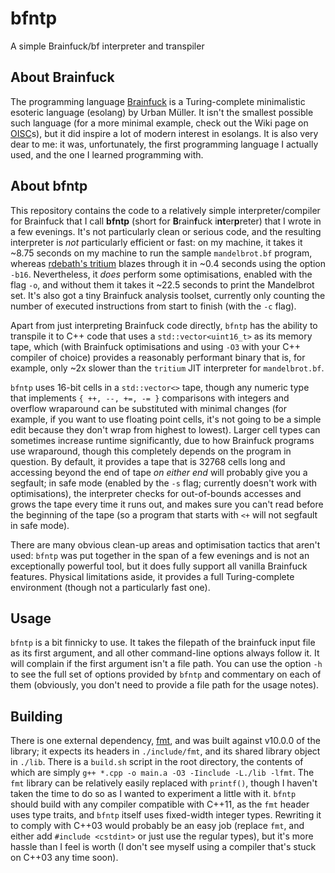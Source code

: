 # bfntp

A simple Brainfuck/bf interpreter and transpiler

## About Brainfuck

The programming language [Brainfuck](https://en.wikipedia.org/wiki/Brainfuck) is a Turing-complete minimalistic esoteric language (esolang) by Urban Müller. It isn't the smallest possible such language (for a more minimal example, check out the Wiki page on [OISC](https://en.wikipedia.org/wiki/One-instruction_set_computer)s), but it did inspire a lot of modern interest in esolangs. It is also very dear to me: it was, unfortunately, the first programming language I actually used, and the one I learned programming with.

## About bfntp

This repository contains the code to a relatively simple interpreter/compiler for Brainfuck that I call **bfntp** (short for **B**rain**f**uck i**nt**er**p**reter) that I wrote in a few evenings. It's not particularly clean or serious code, and the resulting interpreter is *not* particularly efficient or fast: on my machine, it takes it ~8.75 seconds on my machine to run the sample `mandelbrot.bf` program, whereas [rdebath's tritium](https://github.com/rdebath/Brainfuck/tree/master/tritium) blazes through it in ~0.4 seconds using the option `-b16`. Nevertheless, it *does* perform some optimisations, enabled with the flag `-o`, and without them it takes it ~22.5 seconds to print the Mandelbrot set. It's also got a tiny Brainfuck analysis toolset, currently only counting the number of executed instructions from start to finish (with the `-c` flag).

Apart from just interpreting Brainfuck code directly, `bfntp` has the ability to transpile it to C++ code that uses a `std::vector<uint16_t>` as its memory tape, which (with Brainfuck optimisations and using `-O3` with your C++ compiler of choice) provides a reasonably performant binary that is, for example, only ~2x slower than the `tritium` JIT interpreter for `mandelbrot.bf`.

`bfntp` uses 16-bit cells in a `std::vector<>` tape, though any numeric type that implements `{ ++, --, +=, -= }` comparisons with integers and overflow wraparound can be substituted with minimal changes (for example, if you want to use floating point cells, it's not going to be a simple edit because they don't wrap from highest to lowest). Larger cell types can sometimes increase runtime significantly, due to how Brainfuck programs use wraparound, though this completely depends on the program in question. By default, it provides a tape that is 32768 cells long and accessing beyond the end of tape *on either end* will probably give you a segfault; in safe mode (enabled by the `-s` flag; currently doesn't work with optimisations), the interpreter checks for out-of-bounds accesses and grows the tape every time it runs out, and makes sure you can't read before the beginning of the tape (so a program that starts with `<+` will not segfault in safe mode).

There are many obvious clean-up areas and optimisation tactics that aren't used: `bfntp` was put together in the span of a few evenings and is not an exceptionally powerful tool, but it does fully support all vanilla Brainfuck features. Physical limitations aside, it provides a full Turing-complete environment (though not a particularly fast one).

## Usage

`bfntp` is a bit finnicky to use. It takes the filepath of the brainfuck input file as its first argument, and all other command-line options always follow it. It will complain if the first argument isn't a file path. You can use the option `-h` to see the full set of options provided by `bfntp` and commentary on each of them (obviously, you don't need to provide a file path for the usage notes).

## Building

There is one external dependency, [fmt](https://github.com/fmtlib/fmt), and was built against v10.0.0 of the library; it expects its headers in `./include/fmt`, and its shared library object in `./lib`. There is a `build.sh` script in the root directory, the contents of which are simply `g++ *.cpp -o main.a -O3 -Iinclude -L./lib -lfmt`. The `fmt` library can be relatively easily replaced with `printf()`, though I haven't taken the time to do so as I wanted to experiment a little with it. `bfntp` should build with any compiler compatible with C++11, as the `fmt` header uses type traits, and `bfntp` itself uses fixed-width integer types. Rewriting it to comply with C++03 would probably be an easy job (replace `fmt`, and either add `#include <cstdint>` or just use the regular types), but it's more hassle than I feel is worth (I don't see myself using a compiler that's stuck on C++03 any time soon).
